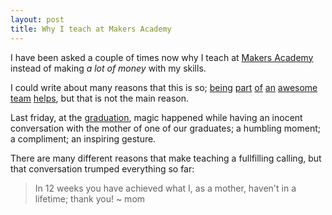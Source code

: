 ```yaml
---
layout: post
title: Why I teach at Makers Academy
---
```

I have been asked a couple of times now why I teach at [Makers Academy](http://makersacademy.com) instead of making *a lot of money* with my skills.

I could write about many reasons that this is so; [being](http://twitter.com/shadchnev) [part](http://twitter.com/startuprob) [of](http://twitter.com/JordanPoulton) [an](http://twitter.com/alexpeattie) [awesome](http://twitter.com/anitacanita) [team](http://twitter.com/rubenkostucki) [helps](http://twitter.com/Jamedjo), but that is not the main reason.

Last friday, at the [graduation](http://alumni.makersacademy.com/cohorts/august), magic happened while having an inocent conversation with the mother of one of our graduates; a humbling moment; a compliment; an inspiring gesture.

There are many different reasons that make teaching a fullfilling calling, but that conversation trumped everything so far:

> In 12 weeks you have achieved what I, as a mother, haven't in a lifetime; thank you!
> ~ mom
 
